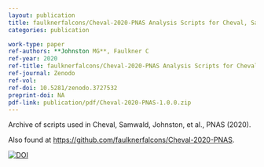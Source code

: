 ```yaml
---
layout: publication
title: faulknerfalcons/Cheval-2020-PNAS Analysis Scripts for Cheval, Samwald, Johnston, et al., 2020, PNAS
categories: publication

work-type: paper
ref-authors: **Johnston MG**, Faulkner C
ref-year: 2020
ref-title: faulknerfalcons/Cheval-2020-PNAS Analysis Scripts for Cheval, Samwald, Johnston, et al., 2020, PNAS
ref-journal: Zenodo
ref-vol:
ref-doi: 10.5281/zenodo.3727532
preprint-doi: NA
pdf-link: publication/pdf/Cheval-2020-PNAS-1.0.0.zip
---
```

Archive of scripts used in Cheval, Samwald, Johnston, et al., PNAS (2020).

Also found at <https://github.com/faulknerfalcons/Cheval-2020-PNAS>.

[![DOI](https://zenodo.org/badge/250227086.svg)](https://zenodo.org/badge/latestdoi/250227086)

